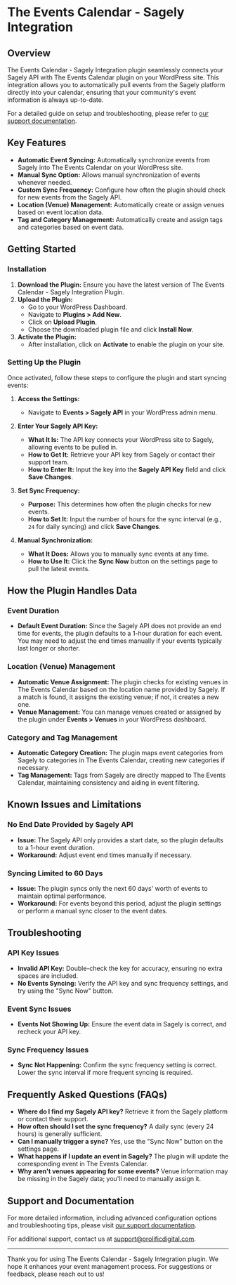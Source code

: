 # The Events Calendar - Sagely Integration

## Overview

The Events Calendar - Sagely Integration plugin seamlessly connects your Sagely API with The Events Calendar plugin on your WordPress site. This integration allows you to automatically pull events from the Sagely platform directly into your calendar, ensuring that your community's event information is always up-to-date.

For a detailed guide on setup and troubleshooting, please refer to [our support documentation](https://prolificdigital.notion.site/The-Events-Calendar-Sagely-Addon-ce2eb70042734bcc9edb0dc8c4c6ec54).

## Key Features

- **Automatic Event Syncing:** Automatically synchronize events from Sagely into The Events Calendar on your WordPress site.
- **Manual Sync Option:** Allows manual synchronization of events whenever needed.
- **Custom Sync Frequency:** Configure how often the plugin should check for new events from the Sagely API.
- **Location (Venue) Management:** Automatically create or assign venues based on event location data.
- **Tag and Category Management:** Automatically create and assign tags and categories based on event data.

## Getting Started

### Installation

1. **Download the Plugin:** Ensure you have the latest version of The Events Calendar - Sagely Integration Plugin.
2. **Upload the Plugin:**
   - Go to your WordPress Dashboard.
   - Navigate to **Plugins > Add New**.
   - Click on **Upload Plugin**.
   - Choose the downloaded plugin file and click **Install Now**.
3. **Activate the Plugin:**
   - After installation, click on **Activate** to enable the plugin on your site.

### Setting Up the Plugin

Once activated, follow these steps to configure the plugin and start syncing events:

1. **Access the Settings:**

   - Navigate to **Events > Sagely API** in your WordPress admin menu.

2. **Enter Your Sagely API Key:**

   - **What It Is:** The API key connects your WordPress site to Sagely, allowing events to be pulled in.
   - **How to Get It:** Retrieve your API key from Sagely or contact their support team.
   - **How to Enter It:** Input the key into the **Sagely API Key** field and click **Save Changes**.

3. **Set Sync Frequency:**

   - **Purpose:** This determines how often the plugin checks for new events.
   - **How to Set It:** Input the number of hours for the sync interval (e.g., `24` for daily syncing) and click **Save Changes**.

4. **Manual Synchronization:**
   - **What It Does:** Allows you to manually sync events at any time.
   - **How to Use It:** Click the **Sync Now** button on the settings page to pull the latest events.

## How the Plugin Handles Data

### Event Duration

- **Default Event Duration:** Since the Sagely API does not provide an end time for events, the plugin defaults to a 1-hour duration for each event. You may need to adjust the end times manually if your events typically last longer or shorter.

### Location (Venue) Management

- **Automatic Venue Assignment:** The plugin checks for existing venues in The Events Calendar based on the location name provided by Sagely. If a match is found, it assigns the existing venue; if not, it creates a new one.
- **Venue Management:** You can manage venues created or assigned by the plugin under **Events > Venues** in your WordPress dashboard.

### Category and Tag Management

- **Automatic Category Creation:** The plugin maps event categories from Sagely to categories in The Events Calendar, creating new categories if necessary.
- **Tag Management:** Tags from Sagely are directly mapped to The Events Calendar, maintaining consistency and aiding in event filtering.

## Known Issues and Limitations

### No End Date Provided by Sagely API

- **Issue:** The Sagely API only provides a start date, so the plugin defaults to a 1-hour event duration.
- **Workaround:** Adjust event end times manually if necessary.

### Syncing Limited to 60 Days

- **Issue:** The plugin syncs only the next 60 days' worth of events to maintain optimal performance.
- **Workaround:** For events beyond this period, adjust the plugin settings or perform a manual sync closer to the event dates.

## Troubleshooting

### API Key Issues

- **Invalid API Key:** Double-check the key for accuracy, ensuring no extra spaces are included.
- **No Events Syncing:** Verify the API key and sync frequency settings, and try using the "Sync Now" button.

### Event Sync Issues

- **Events Not Showing Up:** Ensure the event data in Sagely is correct, and recheck your API key.

### Sync Frequency Issues

- **Sync Not Happening:** Confirm the sync frequency setting is correct. Lower the sync interval if more frequent syncing is required.

## Frequently Asked Questions (FAQs)

- **Where do I find my Sagely API key?** Retrieve it from the Sagely platform or contact their support.
- **How often should I set the sync frequency?** A daily sync (every 24 hours) is generally sufficient.
- **Can I manually trigger a sync?** Yes, use the "Sync Now" button on the settings page.
- **What happens if I update an event in Sagely?** The plugin will update the corresponding event in The Events Calendar.
- **Why aren't venues appearing for some events?** Venue information may be missing in the Sagely data; you'll need to manually assign it.

## Support and Documentation

For more detailed information, including advanced configuration options and troubleshooting tips, please visit [our support documentation](https://prolificdigital.notion.site/The-Events-Calendar-Sagely-Addon-ce2eb70042734bcc9edb0dc8c4c6ec54).

For additional support, contact us at [support@prolificdigital.com](mailto:support@prolificdigital.com).

---

Thank you for using The Events Calendar - Sagely Integration plugin. We hope it enhances your event management process. For suggestions or feedback, please reach out to us!
